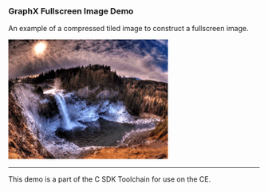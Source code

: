 ### GraphX Fullscreen Image Demo

An example of a compressed tiled image to construct a fullscreen image.

![Screenshot](screenshot.png)

---

This demo is a part of the C SDK Toolchain for use on the CE.
